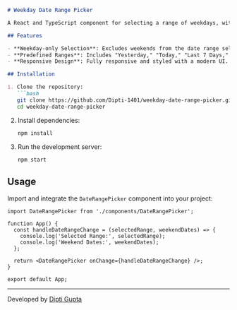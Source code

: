 ```markdown
# Weekday Date Range Picker

A React and TypeScript component for selecting a range of weekdays, with options to exclude weekends and predefined ranges like "Yesterday," "Today," "Last 7 Days," and "Last 30 Days."

## Features

- **Weekday-only Selection**: Excludes weekends from the date range selection.
- **Predefined Ranges**: Includes "Yesterday," "Today," "Last 7 Days," and "Last 30 Days."
- **Responsive Design**: Fully responsive and styled with a modern UI.

## Installation

1. Clone the repository:
   ```bash
   git clone https://github.com/Dipti-1401/weekday-date-range-picker.git
   cd weekday-date-range-picker
   ```
2. Install dependencies:
   ```bash
   npm install
   ```
3. Run the development server:
   ```bash
   npm start
   ```

## Usage

Import and integrate the `DateRangePicker` component into your project:

```tsx
import DateRangePicker from './components/DateRangePicker';

function App() {
  const handleDateRangeChange = (selectedRange, weekendDates) => {
    console.log('Selected Range:', selectedRange);
    console.log('Weekend Dates:', weekendDates);
  };

  return <DateRangePicker onChange={handleDateRangeChange} />;
}

export default App;
```


---

Developed by [Dipti Gupta](https://github.com/Dipti-1401)



